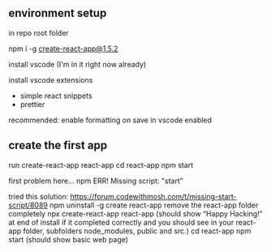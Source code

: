 ## environment setup

in repo root folder

npm i -g create-react-app@1.5.2

install vscode (I'm in it right now already)

install vscode extensions

- simple react snippets
- prettier

recommended: enable formatting on save in vscode enabled

## create the first app

run
create-react-app react-app
cd react-app
npm start

first problem here...
npm ERR! Missing script: "start"

tried this solution: https://forum.codewithmosh.com/t/missing-start-script/8089
npm uninstall -g create react-app
remove the react-app folder completely
npx create-react-app react-app (should show “Happy Hacking!” at end of install if it completed correctly and you should see in your react-app folder, subfolders node_modules, public and src.)
cd react-app
npm start (should show basic web page)
